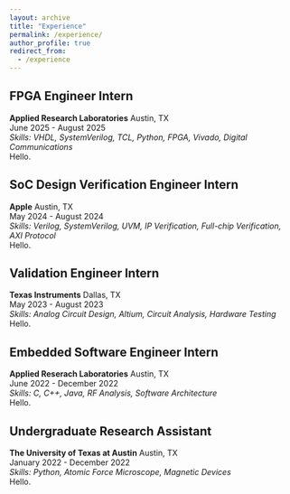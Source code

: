 ```yaml
---
layout: archive
title: "Experience"
permalink: /experience/
author_profile: true
redirect_from:
  - /experience
---
```


FPGA Engineer Intern
------
**Applied Research Laboratories** Austin, TX<br>
June 2025 - August 2025<br>
_Skills: VHDL, SystemVerilog, TCL, Python, FPGA, Vivado, Digital Communications_<br>
Hello.

SoC Design Verification Engineer Intern
------
**Apple** Austin, TX<br>
May 2024 - August 2024<br>
_Skills: Verilog, SystemVerilog, UVM, IP Verification, Full-chip Verification, AXI Protocol_<br>
Hello.

Validation Engineer Intern
------
**Texas Instruments** Dallas, TX<br>
May 2023 - August 2023<br>
_Skills: Analog Circuit Design, Altium, Circuit Analysis, Hardware Testing_<br>
Hello.

Embedded Software Engineer Intern
------
**Applied Reserach Laboratories** Austin, TX<br>
June 2022 - December 2022<br>
_Skills: C, C++, Java, RF Analysis, Software Architecture_<br>
Hello.

Undergraduate Research Assistant
------
**The University of Texas at Austin** Austin, TX<br>
January 2022 - December 2022<br>
_Skills: Python, Atomic Force Microscope, Magnetic Devices_<br>
Hello.